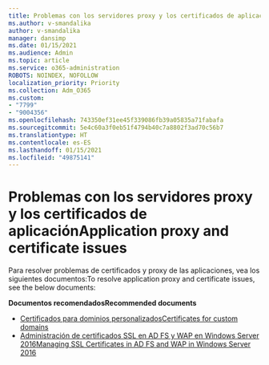```yaml
---
title: Problemas con los servidores proxy y los certificados de aplicación
ms.author: v-smandalika
author: v-smandalika
manager: dansimp
ms.date: 01/15/2021
ms.audience: Admin
ms.topic: article
ms.service: o365-administration
ROBOTS: NOINDEX, NOFOLLOW
localization_priority: Priority
ms.collection: Adm_O365
ms.custom:
- "7799"
- "9004356"
ms.openlocfilehash: 743350ef31ee45f339086fb39a05835a71fabafa
ms.sourcegitcommit: 5e4c60a3f0eb51f4794b40c7a8802f3ad70c56b7
ms.translationtype: HT
ms.contentlocale: es-ES
ms.lasthandoff: 01/15/2021
ms.locfileid: "49875141"
---
```

# <a name="application-proxy-and-certificate-issues"></a><span data-ttu-id="ff45d-102">Problemas con los servidores proxy y los certificados de aplicación</span><span class="sxs-lookup"><span data-stu-id="ff45d-102">Application proxy and certificate issues</span></span>

<span data-ttu-id="ff45d-103">Para resolver problemas de certificados y proxy de las aplicaciones, vea los siguientes documentos:</span><span class="sxs-lookup"><span data-stu-id="ff45d-103">To resolve application proxy and certificate issues, see the below documents:</span></span>

<span data-ttu-id="ff45d-104">**Documentos recomendados**</span><span class="sxs-lookup"><span data-stu-id="ff45d-104">**Recommended documents**</span></span>

- [<span data-ttu-id="ff45d-105">Certificados para dominios personalizados</span><span class="sxs-lookup"><span data-stu-id="ff45d-105">Certificates for custom domains</span></span>](https://docs.microsoft.com/azure/active-directory/manage-apps/application-proxy-configure-custom-domain#certificates-for-custom-domains)
- [<span data-ttu-id="ff45d-106">Administración de certificados SSL en AD FS y WAP en Windows Server 2016</span><span class="sxs-lookup"><span data-stu-id="ff45d-106">Managing SSL Certificates in AD FS and WAP in Windows Server 2016</span></span>](https://docs.microsoft.com/windows-server/identity/ad-fs/operations/manage-ssl-certificates-ad-fs-wap)


